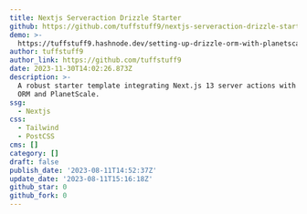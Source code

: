 ```yaml
---
title: Nextjs Serveraction Drizzle Starter
github: https://github.com/tuffstuff9/nextjs-serveraction-drizzle-starter
demo: >-
  https://tuffstuff9.hashnode.dev/setting-up-drizzle-orm-with-planetscale-for-your-nextjs-13-app
author: tuffstuff9
author_link: https://github.com/tuffstuff9
date: 2023-11-30T14:02:26.873Z
description: >-
  A robust starter template integrating Next.js 13 server actions with Drizzle
  ORM and PlanetScale.
ssg:
  - Nextjs
css:
  - Tailwind
  - PostCSS
cms: []
category: []
draft: false
publish_date: '2023-08-11T14:52:37Z'
update_date: '2023-08-11T15:16:18Z'
github_star: 0
github_fork: 0
---
```

